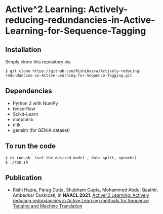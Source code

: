 # Active^2 Learning: Actively-reducing-redundancies-in-Active-Learning-for-Sequence-Tagging

## Installation
Simply clone this repository via
```
$ git clone https://github.com/RishiHazra/Actively-reducing-redundancies-in-Active-Learning-for-Sequence-Tagging.git
```

## Dependencies
* Python 3 with NumPy
* tensorflow
* Scikit-Learn
* matplotlib
* nltk
* gensim (for GENIA dataset)

## To run the code
```
$ vi run.sh  (set the desired model , data split, npeochs)
$ ./run.sh
```

## Publication
* Rishi Hazra, Parag Dutta, Shubham Gupta, Mohammed Abdul Qaathir, Ambedkar Dukkipati, In **NAACL 2021**. [Active^2 Learning: Actively reducing redundancies in Active Learning methods for Sequence Tagging and Machine Translation](https://arxiv.org/pdf/1911.00234.pdf)
